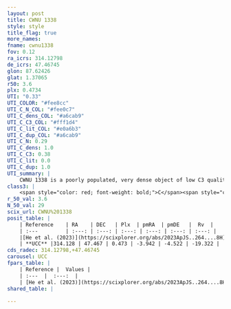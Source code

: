 ```yaml
---
layout: post
title: CWNU 1338
style: style
title_flag: true
more_names: 
fname: cwnu1338
fov: 0.12
ra_icrs: 314.12798
de_icrs: 47.46745
glon: 87.62426
glat: 1.37065
r50: 3.6
plx: 0.4734
UTI: "0.33"
UTI_COLOR: "#fee8cc"
UTI_C_N_COL: "#fee0c7"
UTI_C_dens_COL: "#a6cab9"
UTI_C_C3_COL: "#fff1d4"
UTI_C_lit_COL: "#e0a6b3"
UTI_C_dup_COL: "#a6cab9"
UTI_C_N: 0.29
UTI_C_dens: 1.0
UTI_C_C3: 0.38
UTI_C_lit: 0.0
UTI_C_dup: 1.0
UTI_summary: |
    CWNU 1338 is a poorly populated, very dense object of low C3 quality. It was recently reported in the literature.
class3: |
    <span style="color: red; font-weight: bold;">C</span><span style="color: #FFC300; font-weight: bold;">B</span>
r_50_val: 3.6
N_50_val: 29
scix_url: CWNU%201338
posit_table: |
    | Reference    | RA    | DEC   | Plx  | pmRA  | pmDE   |  Rv  |
    | :---         | :---: | :---: | :---: | :---: | :---: | :---: |
    |[He et al. (2023)](https://scixplorer.org/abs/2023ApJS..264....8H) | 314.116 | 47.475 | 0.473 | -3.957 | -4.513 | -19.32 |
    | **UCC** |314.128 | 47.467 | 0.473 | -3.942 | -4.522 | -19.322 | 
cds_radec: 314.12798,+47.46745
carousel: UCC
fpars_table: |
    | Reference |  Values |
    | :---  |  :---:  |
    | [He et al. (2023)](https://scixplorer.org/abs/2023ApJS..264....8H) | `A0=1.95, m-M=11.55, logAge=8.0` |
shared_table: |
    
---
```

